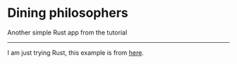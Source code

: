 # Dining philosophers
Another simple Rust app from the tutorial

------------

I am just trying Rust, this example is from [here](http://doc.rust-lang.org/book/dining-philosophers.html).
